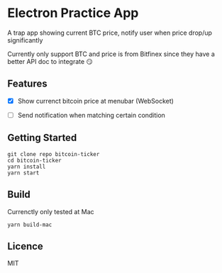 # Electron Practice App

A trap app showing current BTC price, notify user when price drop/up significantly

Currently only support BTC and price is from Bitfinex since they have a better API doc to integrate :smirk:

## Features

- [x] Show currenct bitcoin price at menubar (WebSocket)
- [ ] Send notification when matching certain condition


## Getting Started

```
git clone repo bitcoin-ticker
cd bitcoin-ticker
yarn install
yarn start
```

## Build

Currenctly only tested at Mac

```
yarn build-mac
```

## Licence

MIT